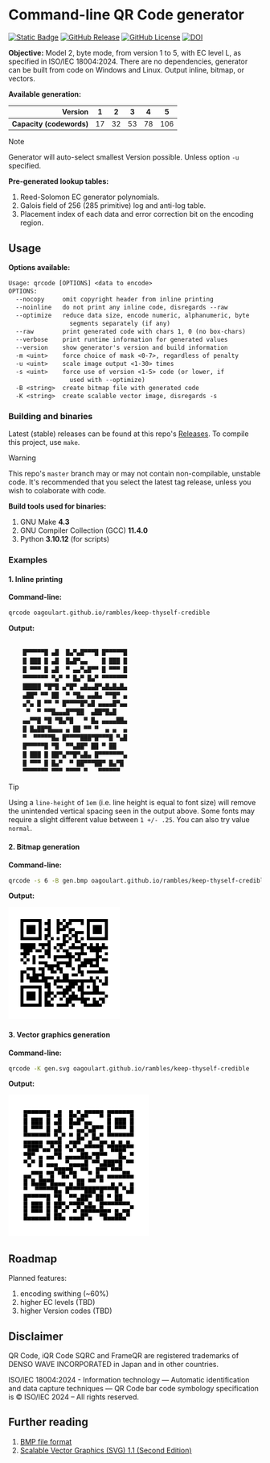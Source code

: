 # Command-line QR Code generator
[![Static Badge](https://img.shields.io/badge/ISO%2FIEC-18004%3A2024-red)](https://www.iso.org/standard/83389.html)
[![GitHub Release](https://img.shields.io/github/v/release/oagoulart/qrcode?color=green)](https://github.com/oAGoulart/qrcode/releases)
[![GitHub License](https://img.shields.io/github/license/oagoulart/qrcode)](https://github.com/oAGoulart/qrcode/tree/master?tab=MS-RL-1-ov-file)
[![DOI](https://zenodo.org/badge/998115592.svg)](https://doi.org/10.5281/zenodo.15851589)

**Objective:** Model 2, byte mode, from version 1 to 5, with EC level L, as specified in ISO/IEC 18004:2024. There are no dependencies, generator can be built from code on Windows and Linux. Output inline, bitmap, or vectors.

**Available generation:**

 **Version**                | 1    | 2    | 3    | 4    | 5    
--------------------------: | ---- | ---- | ---- | ---- | ----
 **Capacity (codewords)**   | 17   | 32   | 53   | 78   | 106 

> [!NOTE]
> Generator will auto-select smallest Version possible. Unless option `-u` specified.

**Pre-generated lookup tables:**
1. Reed-Solomon EC generator polynomials.
1. Galois field of 256 (285 primitive) log and anti-log table.
1. Placement index of each data and error correction bit on the encoding region.

## Usage

**Options available:**

```text
Usage: qrcode [OPTIONS] <data to encode>
OPTIONS:
  --nocopy     omit copyright header from inline printing
  --noinline   do not print any inline code, disregards --raw
  --optimize   reduce data size, encode numeric, alphanumeric, byte
                 segments separately (if any)
  --raw        print generated code with chars 1, 0 (no box-chars)
  --verbose    print runtime information for generated values
  --version    show generator's version and build information
  -m <uint>    force choice of mask <0-7>, regardless of penalty
  -u <uint>    scale image output <1-30> times
  -s <uint>    force use of version <1-5> code (or lower, if
                 used with --optimize)
  -B <string>  create bitmap file with generated code
  -K <string>  create scalable vector image, disregards -s
```

### Building and binaries

Latest (stable) releases can be found at this repo's [Releases](https://github.com/oAGoulart/qrcode/releases). To compile this project, use `make`.

> [!WARNING]
> This repo's `master` branch may or may not contain non-compilable, unstable code.
> It's recommended that you select the latest tag release, unless you wish to colaborate with code.

**Build tools used for binaries:**
1. GNU Make **4.3**
1. GNU Compiler Collection (GCC) **11.4.0**
1. Python **3.10.12** (for scripts)

### Examples

#### 1. Inline printing

**Command-line:** 
```bash
qrcode oagoulart.github.io/rambles/keep-thyself-credible
```

**Output:**
```bash

    █▀▀▀▀▀█ ▄█  █▄▀▄█▀▀▀█ █▀▀▀▀▀█
    █ ███ █ ▄█  █▄█▀▄▄    █ ███ █
    █ ▀▀▀ █ ▄█  ▀ ▄▄▀▄█▀▀ █ ▀▀▀ █
    ▀▀▀▀▀▀▀ ▀▄▀ ▀ █▄▀ █▄▀ ▀▀▀▀▀▀▀
    █████ ▀█▀█ ▄▀█▀ ▄█▄▄█▀▄█▄█▄█▄
    ▄██▀ ▀▀ ██  ▀ ▀█▄ ▄▄█▄ ▀▀█▀ ▄
    ▄▀▄ █ ▀▀ ▀ █▀▀▀▀█▀▄█ ▄▄▄▄█▀▄▄
     ▀  ▀ ▀▀█▄▄▄█▀▀██  ▄██▀█▄█   
    ▄▄▀▀█ ▀█ ▀█▄▀█   ▀ █▄ ▄▄▄▄██▄
    █ █▄██▀█▄▄▄ ▄ ██ ▀▀ ▀  ▄ ▄  ▄
    ▀  ▀▀▀▀▀█▄ █▀▀▀▀███▀█▀▀▀█ ▀▄█
    █▀▀▀▀▀█ ▀█  ▀▀▄██▀ ██ ▀ ██   
    █ ███ █ ██▀▄▀▀█▀▄█▄ █▀▀▀▀▀▀▀▄
    █ ▀▀▀ █ █▄▀  ▀ ██▀▀▀██▀ █▄▀█ 
    ▀▀▀▀▀▀▀ ▀▀▀ ▀▀▀▀ ▀   ▀▀▀▀▀▀  

```

> [!TIP]
> Using a `line-height` of `1em` (i.e. line height is equal to font size) will remove the unintended vertical spacing seen in the output above.
> Some fonts may require a slight different value between `1 +/- .25`. You can also try value `normal`.

#### 2. Bitmap generation

**Command-line:** 
```bash
qrcode -s 6 -B gen.bmp oagoulart.github.io/rambles/keep-thyself-credible
```

**Output:**

![QR Code](assets/gen.bmp)

#### 3. Vector graphics generation

**Command-line:** 
```bash
qrcode -K gen.svg oagoulart.github.io/rambles/keep-thyself-credible
```

**Output:**

![QR Code](assets/gen.svg)

## Roadmap

Planned features:
1. encoding swithing (~60%)
1. higher EC levels (TBD)
1. higher Version codes (TBD)

## Disclaimer
QR Code, iQR Code SQRC and FrameQR are registered trademarks of DENSO WAVE INCORPORATED in Japan and in other countries.

ISO/IEC 18004:2024 - Information technology — Automatic identification and data capture techniques — QR Code bar code symbology specification is &copy; ISO/IEC 2024 – All rights reserved.

## Further reading

1. [BMP file format](https://gibberlings3.github.io/iesdp/file_formats/ie_formats/bmp.htm)
1. [Scalable Vector Graphics (SVG) 1.1 (Second Edition)](https://www.w3.org/TR/SVG11/)
